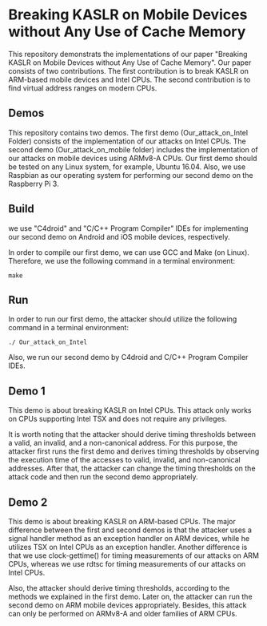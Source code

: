 # Breaking KASLR on Mobile Devices without Any Use of Cache Memory

This repository demonstrats the implementations of our paper "Breaking KASLR on Mobile Devices without Any Use of Cache Memory". Our paper consists of two contributions. The first contribution is to break KASLR on ARM-based mobile devices and Intel CPUs. The second contribution is to find virtual address ranges on modern CPUs.

## Demos

This repository contains two demos. The first demo (Our_attack_on_Intel Folder) consists of the implementation of our attacks on Intel CPUs. The second demo (Our_attack_on_mobile folder) includes the implementation of our attacks on mobile devices using ARMv8-A CPUs. Our first demo should be tested on any Linux system, for example, Ubuntu 16.04. Also, we use Raspbian as our operating system for performing our second demo on the Raspberry Pi 3. 

## Build

we use "C4droid" and "C/C++ Program Compiler" IDEs for implementing our second demo on Android and iOS mobile devices, respectively. 

In order to compile our first demo, we can use GCC and Make (on Linux). Therefore, we use the following command in a terminal environment:

`make`

## Run

In order to run our first demo, the attacker should utilize the following command in a terminal environment:

`./ Our_attack_on_Intel`


Also, we run our second demo by C4droid and C/C++ Program Compiler IDEs.

## Demo 1

This demo is about breaking KASLR on Intel CPUs. This attack only works on CPUs supporting Intel TSX and does not require any privileges. 

It is worth noting that the attacker should derive timing thresholds between a valid, an invalid, and a non-canonical address. For this purpose, the attacker first runs the first demo and derives timing thresholds by observing the execution time of the accesses to valid, invalid, and non-canonical addresses. After that, the attacker can change the timing thresholds on the attack code and then run the second demo appropriately.

## Demo 2

This demo is about breaking KASLR on ARM-based CPUs. The major difference between the first and second demos is that the attacker uses a signal handler method as an exception handler on ARM devices, while he utilizes TSX on Intel CPUs as an exception handler. Another difference is that we use clock-gettime() for timing measurements of our attacks on ARM CPUs, whereas we use rdtsc for timing measurements of our attacks on Intel CPUs.

Also, the attacker should derive timing thresholds, according to the methods we explained in the first demo. Later on, the attacker can run the second demo on ARM mobile devices appropriately. Besides, this attack can only be performed on ARMv8-A and older families of ARM CPUs.





 
